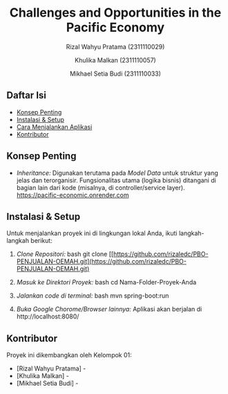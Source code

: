 # <h1 align="center">Challenges and Opportunities in the Pacific Economy</h1>
<p align="center">Rizal Wahyu Pratama (2311110029)</p>
<p align="center">Khulika Malkan (2311110057)</p>
<p align="center">Mikhael Setia Budi (2311110033)</p>

## Daftar Isi
- [Konsep Penting](#konsep-penting)
- [Instalasi & Setup](#instalasi--setup)
- [Cara Menjalankan Aplikasi](#cara-menjalankan-aplikasi)
- [Kontributor](#kontributor)

## Konsep Penting
- *Inheritance:* Digunakan terutama pada *Model Data* untuk struktur yang jelas dan terorganisir. Fungsionalitas utama (logika bisnis) ditangani di bagian lain dari kode (misalnya, di controller/service layer).
https://pacific-economic.onrender.com
## Instalasi & Setup
Untuk menjalankan proyek ini di lingkungan lokal Anda, ikuti langkah-langkah berikut:
1.  *Clone Repositori:*
    bash
    git clone [[https://github.com/rizaledc/PBO-PENJUALAN-OEMAH.git](https://github.com/rizaledc/PBO-PENJUALAN-OEMAH.git)
    
2.  *Masuk ke Direktori Proyek:*
    bash
    cd Nama-Folder-Proyek-Anda
    
3.  *Jalankan code di terminal:*
        bash
        mvn spring-boot:run
        
4.  *Buka Google Chorome/Browser lainnya:*
    Aplikasi akan berjalan di http://localhost:8080/


## Kontributor
Proyek ini dikembangkan oleh Kelompok 01:
- [Rizal Wahyu Pratama] - 
- [Khulika Malkan] - 
- [Mikhael Setia Budi] -
